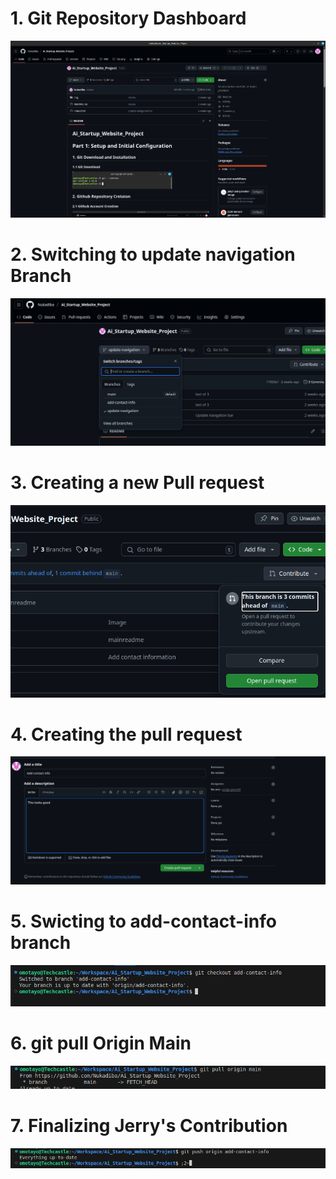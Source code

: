 # 1. Git Repository Dashboard

![](./img/git_dashboard.png)

# 2. Switching to update navigation Branch

![](./img/b_switching.png)


# 3. Creating a new Pull request 

![](./img/pul_r.png)

# 4. Creating the pull request 

![](./img/pull_re2.png)


# 5. Swicting to add-contact-info branch 
![](./img/ad_checkout.png)

# 6. git pull Origin Main 

![](./img/origin_main.png)

# 7. Finalizing Jerry's Contribution 

![](./img/finalysing%20jerry%20.png)